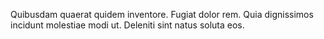 Quibusdam quaerat quidem inventore. Fugiat dolor rem. Quia dignissimos incidunt molestiae modi ut. Deleniti sint natus soluta eos.